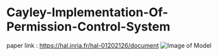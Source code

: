 # Cayley-Implementation-Of-Permission-Control-System
paper link : https://hal.inria.fr/hal-01202126/document
![Image of Model](https://github.com/bijiezhu/Cayley-Implementation-Of-Permission-Control-System/blob/master/permission_model.png)
